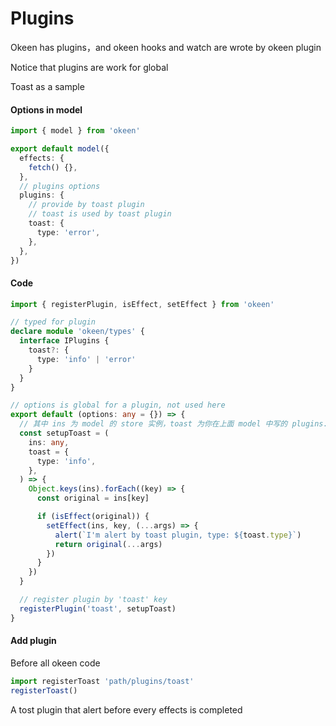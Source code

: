 # Plugins

Okeen has plugins，and okeen hooks and watch are wrote by okeen plugin

Notice that plugins are work for global

Toast as a sample

#### Options in model

```typescript
import { model } from 'okeen'

export default model({
  effects: {
    fetch() {},
  },
  // plugins options
  plugins: {
    // provide by toast plugin
    // toast is used by toast plugin
    toast: {
      type: 'error',
    },
  },
})
```

#### Code

```typescript
import { registerPlugin, isEffect, setEffect } from 'okeen'

// typed for plugin
declare module 'okeen/types' {
  interface IPlugins {
    toast?: {
      type: 'info' | 'error'
    }
  }
}

// options is global for a plugin, not used here
export default (options: any = {}) => {
  // 其中 ins 为 model 的 store 实例，toast 为你在上面 model 中写的 plugins.toast 的值
  const setupToast = (
    ins: any,
    toast = {
      type: 'info',
    },
  ) => {
    Object.keys(ins).forEach((key) => {
      const original = ins[key]

      if (isEffect(original)) {
        setEffect(ins, key, (...args) => {
          alert(`I'm alert by toast plugin, type: ${toast.type}`)
          return original(...args)
        })
      }
    })
  }

  // register plugin by 'toast' key
  registerPlugin('toast', setupToast)
}
```

#### Add plugin

Before all okeen code

```typescript
import registerToast 'path/plugins/toast'
registerToast()
```

A tost plugin that alert before every effects is completed

